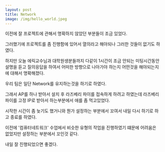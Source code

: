 ```yaml
---
layout: post
title: Network
image: /img/hello_world.jpeg
---
```


이전에 잘 프로젝트에 관해서 명확하지 않았던 부분들이 조금 있었다.

그러했기에 프로젝트를 좀 진행함에 있어서 열의라고 해야되나 그러한 것들이 없기도 하였다.

하지만 오늘 에릭교수님과 대학원생분들까지 다같이 1시간이 조금 안되는 미팅시간동안 설명을 듣고 질의응답을 하여서 어떠한 방향으로 나아가야 하는지 어떤것을 해야되는지에 대해서 명확해졌다.

우리 팀은 일단 Network를 유지하는것을 하기로 하였다.

그래서 AP를 하나 받아서 설치 후 라즈베리 파이를 접속하게 하려고 하였는데 라즈베리 파이를 고정 IP로 받아서 하는부분에서 애를 좀 먹고있었다.

시작한 시간이 좀 늦기도 했거니와 뭔가 설정하는 부분에서 꼬여서 내일 다시 하기로 하고 종료를 하였다.

이전에 '컴퓨터네트워크' 수업에서 비슷한 유형의 작업을 진행하였기 떄문에 어려움은 없었지만 설정하는 부분에서 꼬인것 같다.

내일 잘 진행되었으면 좋겠다.